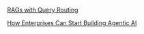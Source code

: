 [RAGs with Query Routing](https://towardsdatascience.com/rags-with-query-routing-5552e4e41c54)

[How Enterprises Can Start Building Agentic AI](https://cohere.com/blog/how-enterprises-can-start-building-agentic-ai)


